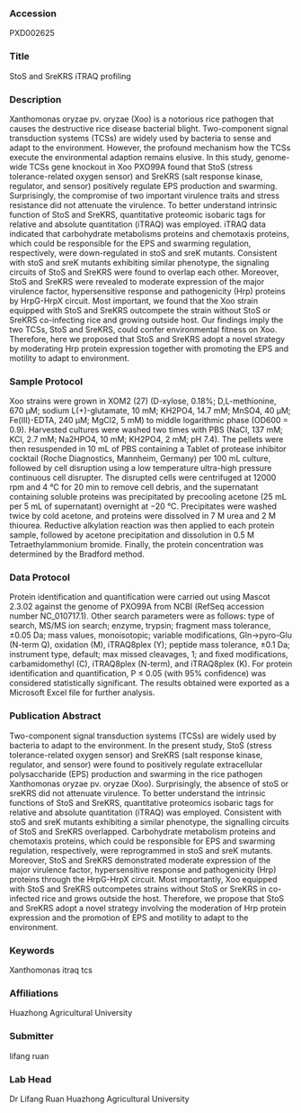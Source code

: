 ### Accession
PXD002625

### Title
StoS and SreKRS iTRAQ profiling

### Description
Xanthomonas oryzae pv. oryzae (Xoo) is a notorious rice pathogen that causes the destructive rice disease bacterial blight. Two-component signal transduction systems (TCSs) are widely used by bacteria to sense and adapt to the environment. However, the profound mechanism how the TCSs execute the environmental adaption remains elusive. In this study, genome-wide TCSs gene knockout in Xoo PXO99A found that StoS (stress tolerance-related oxygen sensor) and SreKRS (salt response kinase, regulator, and sensor) positively regulate EPS production and swarming. Surprisingly, the compromise of two important virulence traits and stress resistance did not attenuate the virulence. To better understand intrinsic function of StoS and SreKRS, quantitative proteomic isobaric tags for relative and absolute quantitation (iTRAQ) was employed. iTRAQ data indicated that carbohydrate metabolisms proteins and chemotaxis proteins, which could be responsible for the EPS and swarming regulation, respectively, were down-regulated in stoS and sreK mutants. Consistent with stoS and sreK mutants exhibiting similar phenotype, the signaling circuits of StoS and SreKRS were found to overlap each other. Moreover, StoS and SreKRS were revealed to moderate expression of the major virulence factor, hypersensitive response and pathogenicity (Hrp) proteins by HrpG-HrpX circuit. Most important, we found that the Xoo strain equipped with StoS and SreKRS outcompete the strain without StoS or SreKRS co-infecting rice and growing outside host. Our findings imply the two TCSs, StoS and SreKRS, could confer environmental fitness on Xoo. Therefore, here we proposed that StoS and SreKRS adopt a novel strategy by moderating Hrp protein expression together with promoting the EPS and motility to adapt to environment.

### Sample Protocol
Xoo strains were grown in XOM2 (27) (D-xylose, 0.18%; D,L-methionine, 670 µM; sodium L(+)-glutamate, 10 mM; KH2PO4, 14.7 mM; MnSO4, 40 µM; Fe(III)-EDTA, 240 µM; MgCl2, 5 mM) to middle logarithmic phase (OD600 = 0.9). Harvested cultures were washed two times with PBS (NaCl, 137 mM; KCl, 2.7 mM; Na2HPO4, 10 mM; KH2PO4, 2 mM; pH 7.4). The pellets were then resuspended in 10 mL of PBS containing a Tablet of protease inhibitor cocktail (Roche Diagnostics, Mannheim, Germany) per 100 mL culture, followed by cell disruption using a low temperature ultra-high pressure continuous cell disrupter. The disrupted cells were centrifuged at 12000 rpm and 4 °C for 20 min to remove cell debris, and the supernatant containing soluble proteins was precipitated by precooling acetone (25 mL per 5 mL of supernatant) overnight at −20 °C. Precipitates were washed twice by cold acetone, and proteins were dissolved in 7 M urea and 2 M thiourea. Reductive alkylation reaction was then applied to each protein sample, followed by acetone precipitation and dissolution in 0.5 M Tetraethylammonium bromide. Finally, the protein concentration was determined by the Bradford method.

### Data Protocol
Protein identification and quantification were carried out using Mascot 2.3.02 against the genome of PXO99A from NCBI (RefSeq accession number NC_010717.1). Other search parameters were as follows: type of search, MS/MS ion search; enzyme, trypsin; fragment mass tolerance, ±0.05 Da; mass values, monoisotopic; variable modifications, Gln->pyro-Glu (N-term Q), oxidation (M), iTRAQ8plex (Y); peptide mass tolerance, ±0.1 Da; instrument type, default; max missed cleavages, 1; and fixed modifications, carbamidomethyl (C), iTRAQ8plex (N-term), and iTRAQ8plex (K). For protein identification and quantification, P ≤ 0.05 (with 95% confidence) was considered statistically significant. The results obtained were exported as a Microsoft Excel file for further analysis.

### Publication Abstract
Two-component signal transduction systems (TCSs) are widely used by bacteria to adapt to the environment. In the present study, StoS (stress tolerance-related oxygen sensor) and SreKRS (salt response kinase, regulator, and sensor) were found to positively regulate extracellular polysaccharide (EPS) production and swarming in the rice pathogen Xanthomonas oryzae pv. oryzae (Xoo). Surprisingly, the absence of stoS or sreKRS did not attenuate virulence. To better understand the intrinsic functions of StoS and SreKRS, quantitative proteomics isobaric tags for relative and absolute quantitation (iTRAQ) was employed. Consistent with stoS and sreK mutants exhibiting a similar phenotype, the signalling circuits of StoS and SreKRS overlapped. Carbohydrate metabolism proteins and chemotaxis proteins, which could be responsible for EPS and swarming regulation, respectively, were reprogrammed in stoS and sreK mutants. Moreover, StoS and SreKRS demonstrated moderate expression of the major virulence factor, hypersensitive response and pathogenicity (Hrp) proteins through the HrpG-HrpX circuit. Most importantly, Xoo equipped with StoS and SreKRS outcompetes strains without StoS or SreKRS in co-infected rice and grows outside the host. Therefore, we propose that StoS and SreKRS adopt a novel strategy involving the moderation of Hrp protein expression and the promotion of EPS and motility to adapt to the environment.

### Keywords
Xanthomonas itraq tcs

### Affiliations
Huazhong Agricultural University

### Submitter
lifang ruan

### Lab Head
Dr Lifang Ruan
Huazhong Agricultural University



